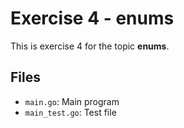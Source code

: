 # Exercise 4 - enums

This is exercise 4 for the topic **enums**.

## Files
- `main.go`: Main program
- `main_test.go`: Test file
